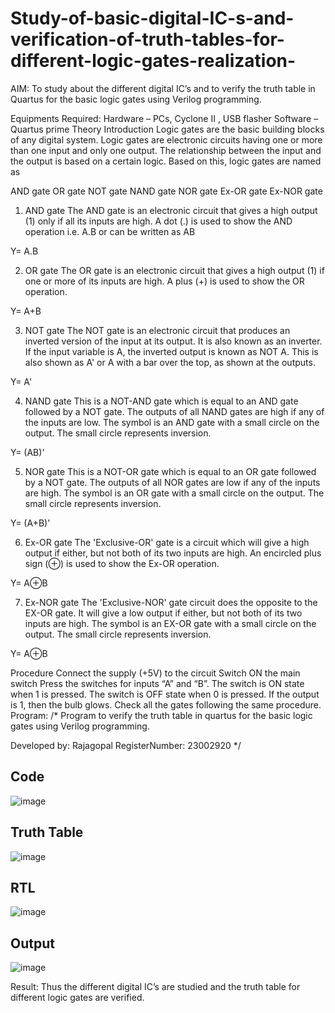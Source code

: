 # Study-of-basic-digital-IC-s-and-verification-of-truth-tables-for-different-logic-gates-realization-
 AIM:
To study about the different digital IC’s and to verify the truth table in Quartus for the basic logic gates using Verilog programming.

Equipments Required:
Hardware – PCs, Cyclone II , USB flasher
Software – Quartus prime
Theory
Introduction
Logic gates are the basic building blocks of any digital system. Logic gates are electronic circuits having one or more than one input and only one output. The relationship between the input and the output is based on a certain logic. Based on this, logic gates are named as

AND gate
OR gate
NOT gate
NAND gate
NOR gate
Ex-OR gate
Ex-NOR gate
1) AND gate
The AND gate is an electronic circuit that gives a high output (1) only if all its inputs are high. A dot (.) is used to show the AND operation i.e. A.B or can be written as AB

Y= A.B

2) OR gate
The OR gate is an electronic circuit that gives a high output (1) if one or more of its inputs are high. A plus (+) is used to show the OR operation.

Y= A+B

3) NOT gate
The NOT gate is an electronic circuit that produces an inverted version of the input at its output. It is also known as an inverter. If the input variable is A, the inverted output is known as NOT A. This is also shown as A' or A with a bar over the top, as shown at the outputs.

Y= A'

4) NAND gate
This is a NOT-AND gate which is equal to an AND gate followed by a NOT gate. The outputs of all NAND gates are high if any of the inputs are low. The symbol is an AND gate with a small circle on the output. The small circle represents inversion.

Y= (AB)’

5) NOR gate
This is a NOT-OR gate which is equal to an OR gate followed by a NOT gate. The outputs of all NOR gates are low if any of the inputs are high. The symbol is an OR gate with a small circle on the output. The small circle represents inversion.

Y= (A+B)’

6) Ex-OR gate
The 'Exclusive-OR' gate is a circuit which will give a high output if either, but not both of its two inputs are high. An encircled plus sign (⊕) is used to show the Ex-OR operation.

Y= A⊕B

7) Ex-NOR gate
The 'Exclusive-NOR' gate circuit does the opposite to the EX-OR gate. It will give a low output if either, but not both of its two inputs are high. The symbol is an EX-OR gate with a small circle on the output. The small circle represents inversion.

Y= A⊕B

Procedure
Connect the supply (+5V) to the circuit
Switch ON the main switch
Press the switches for inputs “A” and “B”. The switch is ON state when 1 is pressed. The switch is OFF state when 0 is pressed.
If the output is 1, then the bulb glows.
Check all the gates following the same procedure.
Program:
/*
Program to verify the truth table in quartus for the basic logic gates using Verilog programming.

Developed by: Rajagopal
RegisterNumber:  23002920
*/
## Code

![image](https://github.com/Rajagopalvengatesan/Study-of-basic-digital-IC-s-and-verification-of-truth-tables-for-different-logic-gates-realization-/assets/144870784/0a777f01-7464-4461-8837-1df993cb694a)

## Truth Table

![image](https://github.com/Rajagopalvengatesan/Study-of-basic-digital-IC-s-and-verification-of-truth-tables-for-different-logic-gates-realization-/assets/144870784/889cc728-557d-4857-a9e4-142a9777371f)

## RTL

![image](https://github.com/Rajagopalvengatesan/Study-of-basic-digital-IC-s-and-verification-of-truth-tables-for-different-logic-gates-realization-/assets/144870784/783b36bb-7cae-4171-b60c-ba4ff17a5d1d)

## Output

![image](https://github.com/Rajagopalvengatesan/Study-of-basic-digital-IC-s-and-verification-of-truth-tables-for-different-logic-gates-realization-/assets/144870784/8c15c818-5ecc-414c-bca4-e5c2c994d551)

Result:
Thus the different digital IC’s are studied and the truth table for different logic gates are verified.

